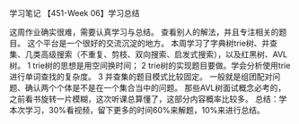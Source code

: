 学习笔记
【451-Week 06】学习总结

这周作业确实很难，需要认真学习与总结。
查看别人的解法，并且专注相关的题目。
这个平台是一个很好的交流沉淀的地方。
本周学习了字典树trie树、并查集、几类高级搜索（不重复、剪枝、双向搜索、启发式搜索），以及红黑树、AVL树。
1 trie树的思想是用空间换时间；
2 trie树的实现题目要做。学会分析使用trie进行单词查找的复杂度。
3 并查集的题目模式比较固定。 一般就是组团配对问题、确认两个个体是不是在一个集合当中的问题。
那些AVL树面试概念必考的，之前看书旋转一片模糊，这次听课总算懂了，这部分内容概率比较多。
总结：学本次学习，30%看视频，留下更多的时间60%来解题，10%来进行总结。